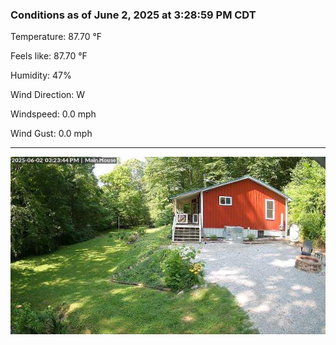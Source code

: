 ### Conditions as of June 2, 2025 at 3:28:59 PM CDT 

Temperature: 87.70 &deg;F

Feels like: 87.70 &deg;F

Humidity: 47%

Wind Direction: W

Windspeed: 0.0 mph

Wind Gust: 0.0 mph

---

<img src="./images/latest.jpeg"/>

